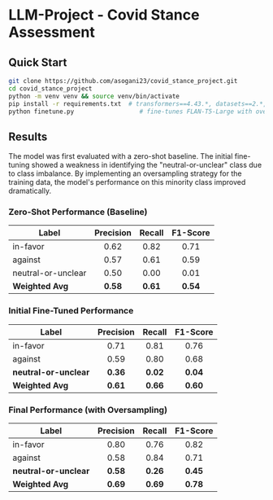 # LLM-Project - Covid Stance Assessment

## Quick Start

```bash
git clone https://github.com/asogani23/covid_stance_project.git
cd covid_stance_project
python -m venv venv && source venv/bin/activate
pip install -r requirements.txt  # transformers==4.43.*, datasets==2.*, etc.
python finetune.py                  # fine-tunes FLAN-T5-Large with oversampling
```

## Results

The model was first evaluated with a zero-shot baseline. The initial fine-tuning showed a weakness in identifying the "neutral-or-unclear" class due to class imbalance. By implementing an oversampling strategy for the training data, the model's performance on this minority class improved dramatically.

### Zero-Shot Performance (Baseline)

| Label              | Precision | Recall | F1-Score |
| ------------------ | :-------: | :----: | :------: |
| in-favor           |   0.62    |  0.82  |   0.71   |
| against            |   0.57    |  0.61  |   0.59   |
| neutral-or-unclear |   0.50    |  0.00  |   0.01   |
| **Weighted Avg** | **0.58** | **0.61** | **0.54** |


### Initial Fine-Tuned Performance

| Label              | Precision | Recall | F1-Score |
| ------------------ | :-------: | :----: | :------: |
| in-favor           |   0.71    |  0.81  |   0.76   |
| against            |   0.59    |  0.80  |   0.68   |
| **neutral-or-unclear** | **0.36** |  **0.02** |   **0.04** |
| **Weighted Avg** | **0.61** | **0.66** | **0.60** |


### Final Performance (with Oversampling)

| Label              | Precision | Recall | F1-Score |
| ------------------ | :-------: | :----: | :------: |
| in-favor           |   0.80    |  0.76  |   0.82   |
| against            |   0.58    |  0.84  |   0.71   |
| **neutral-or-unclear** | **0.58** |  **0.26** |   **0.45** |
| **Weighted Avg** | **0.69** | **0.69** | **0.78** |
